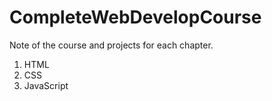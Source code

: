 # CompleteWebDevelopCourse
Note of the course and projects for each chapter.
<ol>
<li>HTML</li>
<li>CSS</li>
<li>JavaScript</li>
